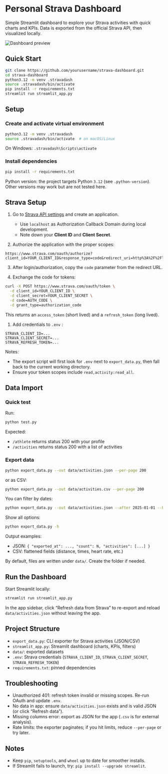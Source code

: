 # Personal Strava Dashboard

Simple Streamlit dashboard to explore your Strava activities with quick charts and KPIs. Data is exported from the official Strava API, then visualized locally.

![Dashboard preview](data/preview.png)

## Quick Start



```bash
git clone https://github.com/yourusername/strava-dashboard.git
cd strava-dashboard
python3.12 -m venv .stravadash
source .stravadash/bin/activate
pip install -r requirements.txt
streamlit run streamlit_app.py
```


## Setup

### Create and activate virtual environment
```bash
python3.12 -m venv .stravadash 
source .stravadash/bin/activate  # on macOS/Linux
```
On Windows: `.stravadash\Scripts\activate`

### Install dependencies
```bash
pip install -r requirements.txt
```

Python version: the project targets Python `3.12` (see `.python-version`). Other versions may work but are not tested here.


## Strava Setup

1. Go to [Strava API settings](https://www.strava.com/settings/api) and create an application.
   - Use `localhost` as Authorization Callback Domain during local development.
   - Note down your **Client ID** and **Client Secret**.

2. Authorize the application with the proper scopes:
```
https://www.strava.com/oauth/authorize?client_id=YOUR_CLIENT_ID&response_type=code&redirect_uri=http%3A%2F%2Flocalhost%2Fexchange_token&approval_prompt=force&scope=read,activity:read_all
```

3. After login/authorization, copy the `code` parameter from the redirect URL.

4. Exchange the code for tokens:
```bash
curl -X POST https://www.strava.com/oauth/token \
  -d client_id=YOUR_CLIENT_ID \
  -d client_secret=YOUR_CLIENT_SECRET \
  -d code=AUTH_CODE \
  -d grant_type=authorization_code
```

This returns an `access_token` (short lived) and a `refresh_token` (long lived).

1. Add credentials to `.env` :
```
STRAVA_CLIENT_ID=...
STRAVA_CLIENT_SECRET=...
STRAVA_REFRESH_TOKEN=...
```

Notes:
- The export script will first look for `.env` next to `export_data.py`, then fall back to the current working directory.
- Ensure your token scopes include `read,activity:read_all`.

## Data Import

### Quick test
Run:
```bash
python test.py
```
Expected:
- `/athlete` returns status 200 with your profile
- `/activities` returns status 200 with a list of activities

### Export data
```bash
python export_data.py --out data/activities.json --per-page 200
```

or as CSV:
```bash
python export_data.py --out data/activities.csv --per-page 200
```

You can filter by dates:
```bash
python export_data.py --out data/activities.json --after 2025-01-01 --before 2025-12-31
```

Show all options:
```bash
python export_data.py -h
```

Output examples:
- JSON: `{ "exported_at": ..., "count": N, "activities": [...] }`
- CSV: flattened fields (distance, times, heart rate, etc.)

By default, files are written under `data/`. Create the folder if needed.

## Run the Dashboard

Start Streamlit locally:
```bash
streamlit run streamlit_app.py
```

In the app sidebar, click “Refresh data from Strava” to re-export and reload `data/activities.json` without leaving the app.

## Project Structure

- `export_data.py`: CLI exporter for Strava activities (JSON/CSV)
- `streamlit_app.py`: Streamlit dashboard (charts, KPIs, filters)
- `data/`: exported datasets
- `.env`: Strava credentials (`STRAVA_CLIENT_ID`, `STRAVA_CLIENT_SECRET`, `STRAVA_REFRESH_TOKEN`)
- `requirements.txt`: pinned dependencies

## Troubleshooting

- Unauthorized 401: refresh token invalid or missing scopes. Re-run OAuth and update `.env`.
- No data in app: ensure `data/activities.json` exists and is valid JSON (or click “Refresh data”).
- Missing columns error: export as JSON for the app (`.csv` is for external analysis).
- Rate limits: the exporter paginates; if you hit limits, reduce `--per-page` or try later.
## Notes

- Keep `pip`, `setuptools`, and `wheel` up to date for smoother installs.
- If Streamlit fails to launch, try: `pip install --upgrade streamlit`.
